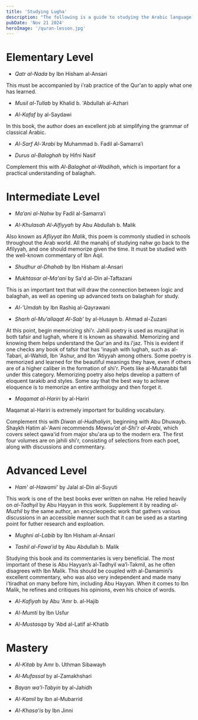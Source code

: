 ```yaml
---
title: 'Studying Lugha'
description: "The following is a guide to studying the Arabic language. It is is drawn from the reccomendations of Sh. Salman Nasir, Sh. Waqar Abbas, and Sh. Samir Hussein."
pubDate: 'Nov 21 2024'
heroImage: '/quran-lesson.jpg'
---
```


# Elementary Level
- *Qatr al-Nada* by Ibn Hisham al-Ansari

This must be accompanied by i'rab practice of the Qur'an to apply what one has learned.

- *Musil al-Tullab* by Khalid b. 'Abdullah al-Azhari

- *Al-Kafaf* by al-Saydawi

In this book, the author does an excellent job at simplifying the grammar of classical Arabic.

- *Al-Sarf Al-’Arabi* by Muhammad b. Fadil al-Samarra’i

- *Durus al-Balaghah* by Hifni Nasif

Complement this with *Al-Balaghat al-Wadihah*, which is important for a practical understanding of balaghah.

# Intermediate Level

- *Ma’ani al-Nahw* by Fadil al-Samarra’i

- *Al-Khulasah Al-Alfiyyah* by Abu Abdullah b. Malik

Also known as *Afliyyat Ibn Malik*, this poem is commonly studied in schools throughout the Arab world. All the manahij of studying nahw go back to the Afilyyah, and one should memorize given the time. It must be studied with the well-known commentary of Ibn Aqil.

- *Shudhur al-Dhahab* by Ibn Hisham al-Ansari

- *Mukhtasar al-Ma'ani* by Sa'd al-Din al-Taftazani

This is an important text that will draw the connection between logic and balaghah, as well as opening up advanced texts on balaghah for study.

- *Al-'Umdah* by Ibn Rashiq al-Qayrawani

- *Sharh al-Mu'allaqat Al-Sab'* by al-Husayn b. Ahmad al-Zuzani

At this point, begin memorizing shi'r. Jahili poetry is used as murajjihat in both tafsir and lughah, where it is known as shawahid. Memorizing and knowing them helps understand the Qur'an and its i'jaz. This is evident if one checks any book of tafsir that has 'inayah with lughah, such as al-Tabari, al-Wahidi, Ibn 'Ashur, and Ibn 'Atiyyah among others. Some poetry is memorized and learned for the beautiful meanings they have, even if others are of a higher caliber in the formation of shi'r. Poets like al-Mutanabbi fall under this category. Memorizing poetry also helps develop a pattern of eloquent tarakib and styles. Some say that the best way to achieve eloquence is to memorize an entire anthology and then forget it.

- *Maqamat al-Hariri* by al-Hariri

Maqamat al-Hariri is extremely important for building vocabulary.

Complement this with *Diwan al-Hudhaliyin*, beginning with Abu Dhuwayb. Shaykh Hatim al-'Awni recommends *Mawsu'at al-Shi'r al-Arabi*, which covers select qawa'id from major shu'ara up to the modern era. The first four volumes are on jahili shi'r, consisting of selections from each poet, along with discussions and commentary.

# Advanced Level

- *Ham’ al-Hawami’* by Jalal al-Din al-Suyuti

This work is one of the best books ever written on nahw. He relied heavily on *al-Tadhyil* by Abu Hayyan in this work. Supplement it by reading *al-Muzhil* by the same author, an encycleopedic work that gathers various discussions in an accessible manner such that it can be used as a starting point for futher research and exploation. 

- *Mughni al-Labib* by Ibn Hisham al-Ansari

- *Tashil al-Fawa’id* by Abu Abdullah b. Malik

Studying this book and its commentaries is very beneficial. The most important of these is Abu Hayyan’s al-Tadhyil wa’l-Takmil, as he often disagrees with Ibn Malik. This should be coupled with al-Damamini’s excellent commentary, who was also very independent and made many i’tiradhat on many before him, including Abu Hayyan. When it comes to Ibn Malik, he refines and critiques his opinions, even his choice of words.

- *Al-Kafiyah* by Abu 'Amr b. al-Hajib 

- *Al-Mumti* by Ibn Usfur

- *Al-Mustasqa* by 'Abd al-Latif al-Khatib

# Mastery

- *Al-Kitab* by Amr b. Uthman Sibawayh

- *Al-Mufassal* by al-Zamakhshari

- *Bayan wa'l-Tabyin* by al-Jahidh

- *Al-Kamil* by Ibn al-Mubarrid 

- *Al-Khasa'is* by Ibn Jinni